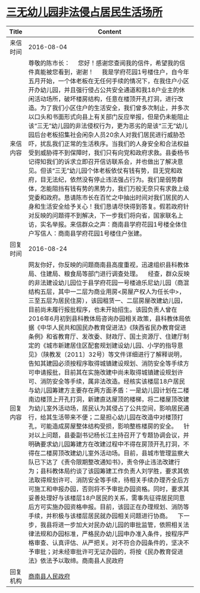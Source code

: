 # <a href="http://www.shangluo.gov.cn/zmhd/ldxxxx.jsp?urltype=leadermail.LeaderMailContentUrl&wbtreeid=1112&leadermailid=3760">三无幼儿园非法侵占居民生活场所</a>
| Title |                                                                                                                                                                                                                                                                                                                                                                                                                                                                      Content                                                                                                                                                                                                                                                                                                                                                                                                                                                                      |
|:-----:|---------------------------------------------------------------------------------------------------------------------------------------------------------------------------------------------------------------------------------------------------------------------------------------------------------------------------------------------------------------------------------------------------------------------------------------------------------------------------------------------------------------------------------------------------------------------------------------------------------------------------------------------------------------------------------------------------------------------------------------------------------------------------------------------------------------------------------------------------------------------------------------------------------------------------------------------------|
| 来信时间  | 2016-08-04                                                                                                                                                                                                                                                                                                                                                                                                                                                                                                                                                                                                                                                                                                                                                                                                                                                                                                                                        |
| 来信内容  | 尊敬的陈市长：     您好！感谢您查阅我的信件，希望我的信件真能被您看到，谢谢！     我是学府花园1号楼住户，自今年五月开始，一个体老板在无任何手续的情况下，在我住户小区开办幼儿园，并且强行侵占公共安全通道和我18户业主的休闲活动场所，破坏楼房结构，任意在楼顶开孔打洞，进行改造。为了我们小区住户的生活安全，我们曾多次制止，并多次以口头和书面形式向县上有关部门反应举报，但是仍未能阻止该“三无”幼儿园的非法侵权行为，更为恶劣的是该“三无”幼儿园后台老板招集社会闲杂人员20余人对我们居民进行威胁恐吓，扰乱我们正常的生活秩序。当我们的人身安全和合法权益受到威胁得不到保障时，我们只有向党和政府求救。县委杨书记得知我们的诉求立即召开信访联系会，并也做出了解决意见。但该“三无”幼儿园个体老板依仗有钱有势，目无党和政府，目无法纪，依然没有停止违法强占行为。我们是弱势群体，怎能阻挡有钱有势的黑势力，我们万般无奈只有求救上级党委和政府。恳请陈市长在百忙之中抽出时间对我们居民的人身和生活安全给予关心！我们恳请尽快得到答复。假若政府针对反映的问题得不到解决，下一步我们将向省，国家联名上访，实名举报。来信群众之声：商南县学府花园1号楼全体住户写信人：商南县学府花园1号楼住户张建。                                                                                                                                                                                                                                                                                                                                                                                        |
| 回复时间  | 2016-08-24                                                                                                                                                                                                                                                                                                                                                                                                                                                                                                                                                                                                                                                                                                                                                                                                                                                                                                                                        |
| 回复内容  | 网友你好，你反映的问题商南县高度重视，迅速组织县科教体局、住建局、粮食局等部门进行调查处理。    经查，群众反映的非法建设幼儿园位于县学府花园一号楼迪乐尼幼儿园（商混结构五层，其中一二层为商业用房<房屋产权人为任长中>，三至五层为居民住房），该园租赁一、二层房屋改建幼儿园，目前尚未履行报批程序，也未开始招生。该园负责人曾在2016年6月初到县科教体局咨询办园相关政策，县科教体局依据《中华人民共和国民办教育促进法》《陕西省民办教育促进条例》和省教育厅、发改委、财政厅、国土资源厅、住建厅制定的《城市新建居住区配套规划建设幼儿园、小学的指导意见》（陕教发〔2011〕32号）等文件详细进行了解释说明，告知其建园必须按程序取得城镇建设规划、消防安全等手续方可申请报批，目前其在实施改建中尚未取得城镇建设规划许可、消防安全等手续，属非法改造。经核实该楼层18户居民与幼儿园筹建方主要存在两方面矛盾：一是幼儿园计划在二楼南边楼顶上开孔打洞，新建直达屋顶的楼梯，将二楼屋顶改建为幼儿室外活动场，居民认为其侵占了公共空间，影响居民通行，给其生活带来不便；二是担心幼儿园在改造中对楼顶打孔，可能造成房屋整体结构受损，影响整栋楼房的安全。    针对以上问题，县委副书记杨长江主持召开了专题协调会议，并明确要求幼儿园筹建方在改建过程中不得在房顶开孔打洞，不得在二楼房顶改建幼儿室外活动场。目前，县城市管理监察大队已下达了《责令限期整改通知书》，责令停止违法改建行为；县科教体局约谈了该园筹建工作负责人刘学胜，要求其依法取得规划许可、消防安全等手续，待相关手续办理齐全后方可施工和申报办园，否则将不予审批办园资格。同时，要求其妥善处理好与该楼层18户居民的关系，需事先征得居民同意后方可实施办园资格申报。目前，该园正在办理规划、消防等手续，并积极与该楼层居民就办园相关问题进行协商。    下一步，我县将进一步加大对民办幼儿园的审批监管，依照相关法律法规和办园标准，严格民办幼儿园申办准入条件，按程序严格审查、认真评估、从严把关。对不符合办园条件的，坚决不予审批；对未经审批许可无证办园的，将按《民办教育促进法》依法予以取缔。商南县人民政府 |
| 回复机构  | <a href="../../category/agencies/商南县人民政府.md">商南县人民政府</a>                                                                                                                                                                                                                                                                                                                                                                                                                                                                                                                                                                                                                                                                                                                                                                                                                                                                                          |